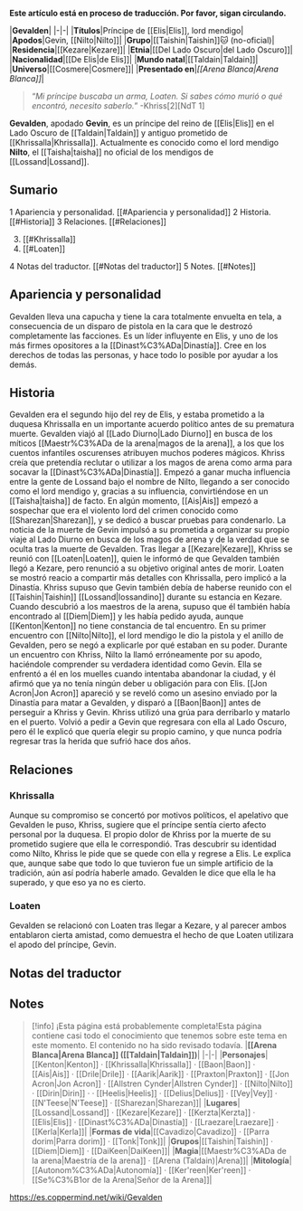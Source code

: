 **Este artículo está en proceso de traducción. Por favor, sigan circulando.**


|**Gevalden**|
|-|-|
|**Títulos**|Príncipe de [[Elis\|Elis]], lord mendigo|
|**Apodos**|Gevin, [[Nilto\|Nilto]]|
|**Grupo**|[[Taishin\|Taishin]]🐱︎ (no-oficial)|
|**Residencia**|[[Kezare\|Kezare]]|
|**Etnia**|[[Del Lado Oscuro\|del Lado Oscuro]]|
|**Nacionalidad**|[[De Elis\|de Elis]]|
|**Mundo natal**|[[Taldain\|Taldain]]|
|**Universo**|[[Cosmere\|Cosmere]]|
|**Presentado en**|*[[Arena Blanca\|Arena Blanca]]*|

>“*Mi príncipe buscaba un arma, Loaten. Si sabes cómo murió o qué encontró, necesito saberlo.*”
\-Khriss[2][NdT 1]


**Gevalden**, apodado **Gevin**, es un príncipe del reino de [[Elis\|Elis]] en el Lado Oscuro de [[Taldain\|Taldain]] y antiguo prometido de [[Khrissalla\|Khrissalla]]. Actualmente es conocido como el lord mendigo **Nilto**, el [[Taisha\|taisha]] no oficial de los mendigos de [[Lossand\|Lossand]].

## Sumario

1 Apariencia y personalidad. [[#Apariencia y personalidad]] 
2 Historia. [[#Historia]] 
3 Relaciones. [[#Relaciones]] 

3. [[#Khrissalla]] 
3. [[#Loaten]] 


4 Notas del traductor. [[#Notas del traductor]] 
5 Notes. [[#Notes]] 


## Apariencia y personalidad
Gevalden lleva una capucha y tiene la cara totalmente envuelta en tela, a consecuencia de un disparo de pistola en la cara que le destrozó completamente las facciones.
Es un líder influyente en Elis, y uno de los más firmes opositores a la [[Dinast%C3%ADa\|Dinastía]]. Cree en los derechos de todas las personas, y hace todo lo posible por ayudar a los demás.

## Historia
Gevalden era el segundo hijo del rey de Elis, y estaba prometido a la duquesa Khrissalla en un importante acuerdo político antes de su prematura muerte. Gevalden viajó al [[Lado Diurno\|Lado Diurno]] en busca de los míticos [[Maestr%C3%ADa de la arena\|magos de la arena]], a los que los cuentos infantiles oscurenses atribuyen muchos poderes mágicos. Khriss creía que pretendía reclutar o utilizar a los magos de arena como arma para socavar la [[Dinast%C3%ADa\|Dinastía]].
Empezó a ganar mucha influencia entre la gente de Lossand bajo el nombre de Nilto, llegando a ser conocido como el lord mendigo y, gracias a su influencia, convirtiéndose en un [[Taisha\|taisha]] de facto. En algún momento, [[Ais\|Ais]] empezó a sospechar que era el violento lord del crimen conocido como [[Sharezan\|Sharezan]], y se dedicó a buscar pruebas para condenarlo.
La noticia de la muerte de Gevin impulsó a su prometida a organizar su propio viaje al Lado Diurno en busca de los magos de arena y de la verdad que se oculta tras la muerte de Gevalden. Tras llegar a [[Kezare\|Kezare]], Khriss se reunió con [[Loaten\|Loaten]], quien le informó de que Gevalden también llegó a Kezare, pero renunció a su objetivo original antes de morir. Loaten se mostró reacio a compartir más detalles con Khrissalla, pero implicó a la Dinastía. Khriss supuso que Gevin también debía de haberse reunido con el [[Taishin\|Taishin]] [[Lossand\|lossandino]] durante su estancia en Kezare. Cuando descubrió a los maestros de la arena, supuso que él también había encontrado al [[Diem\|Diem]] y les había pedido ayuda, aunque [[Kenton\|Kenton]] no tiene constancia de tal encuentro. En su primer encuentro con [[Nilto\|Nilto]], el lord mendigo le dio la pistola y el anillo de Gevalden, pero se negó a explicarle por qué estaban en su poder.
Durante un encuentro con Khriss, Nilto la llamó erróneamente por su apodo, haciéndole comprender su verdadera identidad como Gevin. Ella se enfrentó a él en los muelles cuando intentaba abandonar la ciudad, y él afirmó que ya no tenía ningún deber u obligación para con Elis. [[Jon Acron\|Jon Acron]] apareció y se reveló como un asesino enviado por la Dinastía para matar a Gevalden, y disparó a [[Baon\|Baon]] antes de perseguir a Khriss y Gevin. Khriss utilizó una grúa para derribarlo y matarlo en el puerto. Volvió a pedir a Gevin que regresara con ella al Lado Oscuro, pero él le explicó que quería elegir su propio camino, y que nunca podría regresar tras la herida que sufrió hace dos años.

## Relaciones
### Khrissalla
Aunque su compromiso se concertó por motivos políticos, el apelativo que Gevalden le puso, Khriss, sugiere que el príncipe sentía cierto afecto personal por la duquesa. El propio dolor de Khriss por la muerte de su prometido sugiere que ella le correspondió. Tras descubrir su identidad como Nilto, Khriss le pide que se quede con ella y regrese a Elis. Le explica que, aunque sabe que todo lo que tuvieron fue un simple artificio de la tradición, aún así podría haberle amado. Gevalden le dice que ella le ha superado, y que eso ya no es cierto.

### Loaten
Gevalden se relacionó con Loaten tras llegar a Kezare, y al parecer ambos entablaron cierta amistad, como demuestra el hecho de que Loaten utilizara el apodo del príncipe, Gevin.

## Notas del traductor

## Notes

> [!info] ¡Esta página está probablemente completa!Esta página contiene casi todo el conocimiento que tenemos sobre este tema en este momento.
El contenido no ha sido revisado todavía.
|**[[Arena Blanca\|Arena Blanca]] ([[Taldain\|Taldain]])**|
|-|-|
|**Personajes**|[[Kenton\|Kenton]] · [[Khrissalla\|Khrissalla]] · [[Baon\|Baon]] · [[Ais\|Ais]] · [[Drile\|Drile]] · [[Aarik\|Aarik]] · [[Praxton\|Praxton]] · [[Jon Acron\|Jon Acron]] · [[Allstren Cynder\|Allstren Cynder]] · [[Nilto\|Nilto]] · [[Dirin\|Dirin]] ·  · [[Heelis\|Heelis]] · [[Delius\|Delius]] · [[Vey\|Vey]] · [[N'Teese\|N'Teese]] · [[Sharezan\|Sharezan]]|
|**Lugares**|[[Lossand\|Lossand]] · [[Kezare\|Kezare]] · [[Kerzta\|Kerzta]] · [[Elis\|Elis]] · [[Dinast%C3%ADa\|Dinastía]] · [[Lraezare\|Lraezare]] · [[Kerla\|Kerla]]|
|**Formas de vida**|[[Cavadizo\|Cavadizo]] · [[Parra dorim\|Parra dorim]] · [[Tonk\|Tonk]]|
|**Grupos**|[[Taishin\|Taishin]] · [[Diem\|Diem]] · [[DaiKeen\|DaiKeen]]|
|**Magia**|[[Maestr%C3%ADa de la arena\|Maestría de la arena]] · [[Arena (Taldain)\|Arena]]|
|**Mitología**|[[Autonom%C3%ADa\|Autonomía]] · [[Ker'reen\|Ker'reen]] · [[Se%C3%B1or de la Arena\|Señor de la Arena]]|



https://es.coppermind.net/wiki/Gevalden